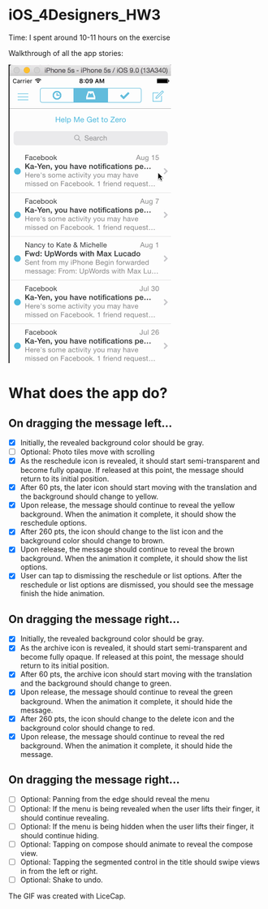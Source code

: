 # iOS_4Designers_HW3

Time: I spent around 10-11 hours on the exercise

Walkthrough of all the app stories:

![ScreenShot](https://github.com/doubleola/iOS_4Designers_HW3/blob/master/ola_mailbox_assignment.gif)

# What does the app do?

##	On dragging the message left…
- [X] Initially, the revealed background color should be gray.
- [ ] Optional: Photo tiles move with scrolling
- [X] As the reschedule icon is revealed, it should start semi-transparent and become fully opaque. If released at this point, the message should return to its initial position.
- [X] After 60 pts, the later icon should start moving with the translation and the background should change to yellow.
- [X] Upon release, the message should continue to reveal the yellow background. When the animation it complete, it should show the reschedule options.
- [X] After 260 pts, the icon should change to the list icon and the background color should change to brown.
- [X] Upon release, the message should continue to reveal the brown background. When the animation it complete, it should show the list options.
- [X] User can tap to dismissing the reschedule or list options. After the reschedule or list options are dismissed, you should see the message finish the hide animation.

## On dragging the message right…
- [X] Initially, the revealed background color should be gray.
- [X] As the archive icon is revealed, it should start semi-transparent and become fully opaque. If released at this point, the message should return to its initial position.
- [X]	After 60 pts, the archive icon should start moving with the translation and the background should change to green.
- [X]	Upon release, the message should continue to reveal the green background. When the animation it complete, it should hide the message.
- [X]	After 260 pts, the icon should change to the delete icon and the background color should change to red.
- [X]	Upon release, the message should continue to reveal the red background. When the animation it complete, it should hide the message.

## On dragging the message right…
- [ ] Optional: Panning from the edge should reveal the menu
- [ ] Optional: If the menu is being revealed when the user lifts their finger, it should continue revealing.
- [ ] Optional: If the menu is being hidden when the user lifts their finger, it should continue hiding.
- [ ] Optional: Tapping on compose should animate to reveal the compose view.
- [ ] Optional: Tapping the segmented control in the title should swipe views in from the left or right.
- [ ] Optional: Shake to undo.

The GIF was created with LiceCap.

